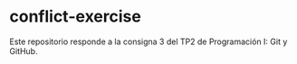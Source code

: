 # conflict-exercise
Este repositorio responde a la consigna 3 del TP2 de Programación I: Git y GitHub. 

